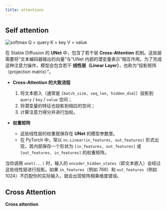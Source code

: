 ```yaml
---
title: attentions
---
```










## Self attention
![softmax](https://jalammar.github.io/images/t/self-attention-matrix-calculation-2.png)
Q = query
K = key
V = value


在 Stable Diffusion 的 **UNet** 中，包含了若干层 **Cross-Attention** 机制。这些层需要将“文本编码器输出的向量”与“UNet 内部的潜变量表示”相互作用。为了完成这种注意力操作，模型会包含若干 **线性层（Linear Layer）**，也称为“投影矩阵（projection matrix）”。

- **Cross-Attention 的大致流程**
    
    1. 将文本嵌入（通常是 `[batch_size, seq_len, hidden_dim]`）投影到 `query` / `key` / `value` 空间；
    2. 将潜变量的特征也投影到相应的空间；
    3. 计算注意力得分并进行加权。
- **权重矩阵**
    
    - 这些线性层的权重就保存在 **UNet** 的模型参数里。
    - 在 PyTorch 中，常以 `nn.Linear(in_features, out_features)` 形式出现，其内部保存一个形状为 `[in_features, out_features]` 或 `[out_features, in_features]` 的权重矩阵。

当你调用 `unet(...)` 时，输入的 `encoder_hidden_states`（即文本嵌入）会经过这些线性层进行投影。如果 `in_features`（例如 768）和 `out_features`（例如 1024）不匹配你的实际输入，就会出现矩阵相乘维度错误。
## Cross Attention

**Cross attention**

